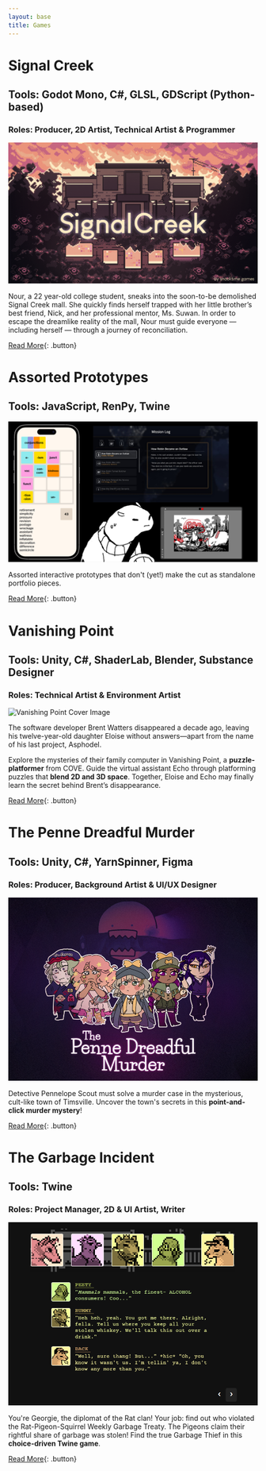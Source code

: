 ```yaml
---
layout: base
title: Games
---
```

# Signal Creek
## Tools: Godot Mono, C#, GLSL, GDScript (Python-based)
### Roles: Producer, 2D Artist, Technical Artist & Programmer
![Signal Creek Cover Image](images/signal_creek_heroimage.png)

Nour, a 22 year-old college student, sneaks into the soon-to-be demolished Signal Creek mall. She quickly finds herself trapped with her little brother’s best friend, Nick, and her professional mentor, Ms. Suwan. In order to escape the dreamlike reality of the mall, Nour must guide everyone — including herself — through a journey of reconciliation.

[Read More](http://snacktimegamestudio.com/signalcreek){: .button}

# Assorted Prototypes
## Tools: JavaScript, RenPy, Twine
![Prototypes Cover Image](images/prototypecover.png)

Assorted interactive prototypes that don't (yet!) make the cut as standalone portfolio pieces.

[Read More](prototypes.html){: .button}

# Vanishing Point
## Tools: Unity, C#, ShaderLab, Blender, Substance Designer
### Roles: Technical Artist & Environment Artist
![Vanishing Point Cover Image](images/vanishingpointcover.png)

The software developer Brent Watters disappeared a decade ago, leaving his twelve-year-old daughter Eloise without answers––apart from the name of his last project, Asphodel. 

Explore the mysteries of their family computer in Vanishing Point, a **puzzle-platformer** from COVE. Guide the virtual assistant Echo through platforming puzzles that **blend 2D and 3D space**. Together, Eloise and Echo may finally learn the secret behind Brent’s disappearance.

[Read More](vanishingpoint.html){: .button}

# The Penne Dreadful Murder
## Tools: Unity, C#, YarnSpinner, Figma
### Roles: Producer, Background Artist & UI/UX Designer
![Penne Dreadful Cover Image](images/penne_thumbnail.png)

Detective Pennelope Scout must solve a murder case in the mysterious, cult-like town of Timsville. Uncover the town's secrets in this **point-and-click murder mystery**!

[Read More](pennedreadful.html){: .button}

# The Garbage Incident
## Tools: Twine
### Roles: Project Manager, 2D & UI Artist, Writer
![Garbage Incident Cover Image](images/garbageincident_thumbnail.png)

You're Georgie, the diplomat of the Rat clan! Your job: find out who violated the Rat-Pigeon-Squirrel Weekly Garbage Treaty. The Pigeons claim their rightful share of garbage was stolen! Find the true Garbage Thief in this **choice-driven Twine game**.

[Read More](garbageincident.html){: .button}
